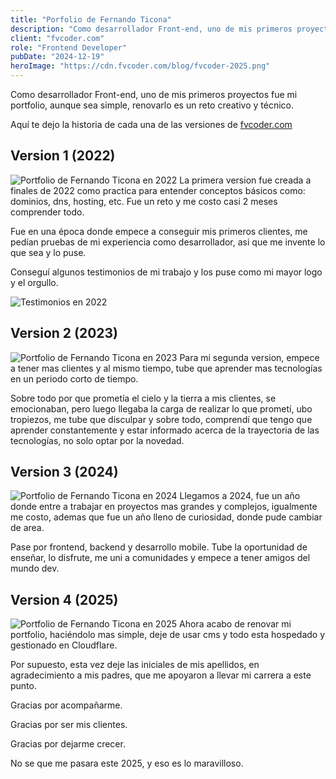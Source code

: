 ```yaml
---
title: "Porfolio de Fernando Ticona"
description: "Como desarrollador Front-end, uno de mis primeros proyectos fue mi portfolio, aunque sea simple, renovarlo es un reto creativo."
client: "fvcoder.com"
role: "Frontend Developer"
pubDate: "2024-12-19"
heroImage: "https://cdn.fvcoder.com/blog/fvcoder-2025.png"
---
```

Como desarrollador Front-end, uno de mis primeros proyectos fue mi portfolio,
aunque sea simple, renovarlo es un reto creativo y técnico.

Aquí te dejo la historia de cada una de las versiones de [fvcoder.com](https://fvcoder.com)

## Version 1 (2022)
![Portfolio de Fernando Ticona en 2022](https://cdn.fvcoder.com/blog/fvcoder-v-2022.png)
La primera version fue creada a finales de 2022 como practica para entender conceptos
básicos como: dominios, dns, hosting, etc. Fue un reto y me costo casi 2 meses comprender todo.

Fue en una época donde empece a conseguir mis primeros clientes, me pedían pruebas
de mi experiencia como desarrollador, asi que me invente lo que sea y lo puse.

Conseguí algunos testimonios de mi trabajo y los puse como mi mayor logo y el orgullo.

![Testimonios en 2022](https://cdn.fvcoder.com/blog/fvcoder-testimonios.png)

## Version 2 (2023)
![Portfolio de Fernando Ticona en 2023](https://cdn.fvcoder.com/blog/fvcoder-2023.png)
Para mi segunda version, empece a tener mas clientes y al mismo tiempo, tube que aprender
mas tecnologías en un periodo corto de tiempo.

Sobre todo por que prometía el cielo y la tierra a mis clientes, se emocionaban, pero
luego llegaba la carga de realizar lo que prometí, ubo tropiezos, me tube que disculpar
y sobre todo, comprendí que tengo que aprender constantemente y estar informado acerca
de la trayectoria de las tecnologías, no solo optar por la novedad.

## Version 3 (2024)
![Portfolio de Fernando Ticona en 2024](https://cdn.fvcoder.com/blog/fvcoder-2024.png)
Llegamos a 2024, fue un año donde entre a trabajar en proyectos mas grandes y complejos,
igualmente me costo, ademas que fue un año lleno de curiosidad, donde pude cambiar de
area.

Pase por frontend, backend y desarrollo mobile. Tube la oportunidad de enseñar, lo 
disfrute, me uni a comunidades y empece a tener amigos del mundo dev.

## Version 4 (2025)
![Portfolio de Fernando Ticona en 2025](https://cdn.fvcoder.com/blog/fvcoder-2025.png)
Ahora acabo de renovar mi portfolio, haciéndolo mas simple, deje de usar cms y todo esta
hospedado y gestionado en Cloudflare.

Por supuesto, esta vez deje las iniciales de mis apellidos, en agradecimiento a mis
padres, que me apoyaron a llevar mi carrera a este punto.

Gracias por acompañarme.

Gracias por ser mis clientes.

Gracias por dejarme crecer.

No se que me pasara este 2025, y eso es lo maravilloso.